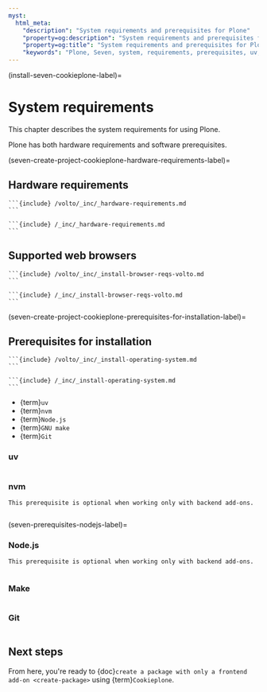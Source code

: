 ```yaml
---
myst:
  html_meta:
    "description": "System requirements and prerequisites for Plone"
    "property=og:description": "System requirements and prerequisites for Plone"
    "property=og:title": "System requirements and prerequisites for Plone"
    "keywords": "Plone, Seven, system, requirements, prerequisites, uv, nvm, Node.js, GNU make, git, Cookieplone"
---
```


(install-seven-cookieplone-label)=

# System requirements

This chapter describes the system requirements for using Plone.

Plone has both hardware requirements and software prerequisites.


(seven-create-project-cookieplone-hardware-requirements-label)=

## Hardware requirements

````{ifconfig} context not in ("volto",)
```{include} /volto/_inc/_hardware-requirements.md
```
````
````{ifconfig} context in ("volto",)
```{include} /_inc/_hardware-requirements.md
```
`````

## Supported web browsers

````{ifconfig} context not in ("volto",)
```{include} /volto/_inc/_install-browser-reqs-volto.md
```
````
````{ifconfig} context in ("volto",)
```{include} /_inc/_install-browser-reqs-volto.md
```
````


(seven-create-project-cookieplone-prerequisites-for-installation-label)=

## Prerequisites for installation

````{ifconfig} context not in ("volto",)
```{include} /volto/_inc/_install-operating-system.md
```
````
````{ifconfig} context in ("volto",)
```{include} /_inc/_install-operating-system.md
```
````

-   {term}`uv`
-   {term}`nvm`
-   {term}`Node.js`
-   {term}`GNU make`
-   {term}`Git`


### uv

```{include} ../_inc/_install-uv.md
```


### nvm

```{note}
This prerequisite is optional when working only with backend add-ons. 
```

```{include} ../_inc/_install-nvm.md
```


(seven-prerequisites-nodejs-label)=

### Node.js

```{note}
This prerequisite is optional when working only with backend add-ons. 
```

```{include} ../_inc/_install-nodejs.md
```


### Make

```{include} ../_inc/_install-make.md
```


### Git

```{include} ../_inc/_install-git.md
```


## Next steps

From here, you're ready to {doc}`create a package with only a frontend add-on <create-package>` using {term}`Cookieplone`.